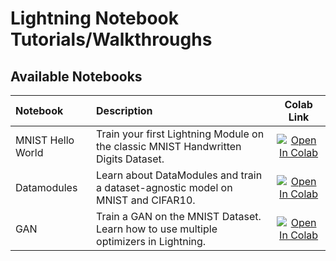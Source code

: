 # Lightning Notebook Tutorials/Walkthroughs

## Available Notebooks

| Notebook | Description | Colab Link |
| :--- | :--- | :---: |
| MNIST Hello World   | Train your first Lightning Module on the classic MNIST Handwritten Digits Dataset. | [![Open In Colab](https://colab.research.google.com/assets/colab-badge.svg)](https://colab.research.google.com/github/nateraw/pytorch-lightning/blob/colab-tuts/notebooks/01_mnist_hello_world.ipynb) |
| Datamodules     | Learn about DataModules and train a dataset-agnostic model on MNIST and CIFAR10.| [![Open In Colab](https://colab.research.google.com/assets/colab-badge.svg)](https://colab.research.google.com/github/nateraw/pytorch-lightning/blob/colab-tuts/notebooks/02_datamodules.ipynb)|
| GAN     | Train a GAN on the MNIST Dataset. Learn how to use multiple optimizers in Lightning.   | [![Open In Colab](https://colab.research.google.com/assets/colab-badge.svg)](https://colab.research.google.com/github/nateraw/pytorch-lightning/blob/colab-tuts/notebooks/03_basic_gan.ipynb) |





